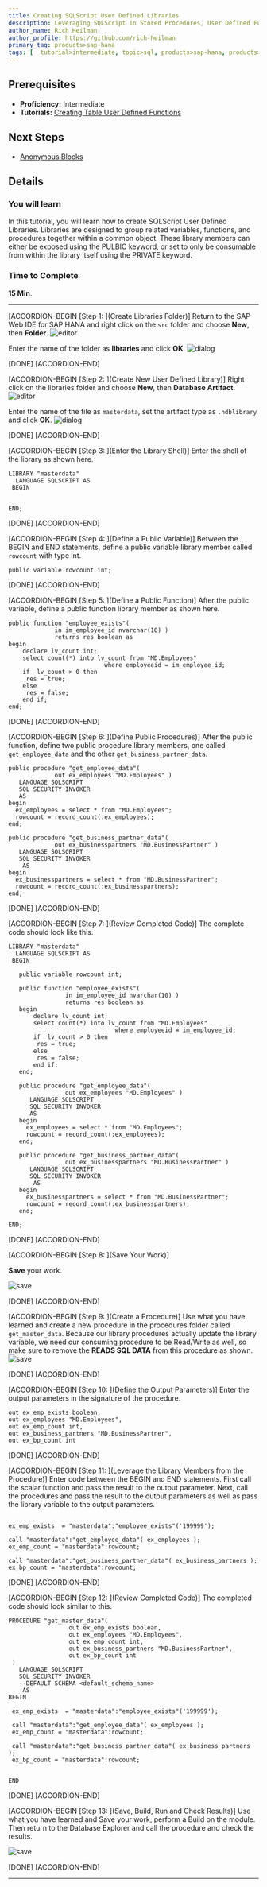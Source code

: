 ```yaml
---
title: Creating SQLScript User Defined Libraries
description: Leveraging SQLScript in Stored Procedures, User Defined Functions, and User Defined Libraries
author_name: Rich Heilman
author_profile: https://github.com/rich-heilman
primary_tag: products>sap-hana
tags: [  tutorial>intermediate, topic>sql, products>sap-hana, products>sap-hana\,-express-edition  ]
---
```


## Prerequisites  
- **Proficiency:** Intermediate
- **Tutorials:** [Creating Table User Defined Functions](https://developers.sap.com/tutorials/xsa-sqlscript-table-user.html)
## Next Steps
- [Anonymous Blocks](https://developers.sap.com/tutorials/xsa-sqlscript-anonymous.html)

## Details
### You will learn  
In this tutorial, you will learn how to create SQLScript User Defined Libraries. Libraries are designed to group related variables, functions, and procedures together within a common object. These library members can either be exposed using the PULBIC keyword, or set to only be consumable from within the library itself using the PRIVATE keyword.

### Time to Complete
**15 Min**.

---

[ACCORDION-BEGIN [Step 1: ](Create Libraries Folder)]
Return to the SAP Web IDE for SAP HANA and right click on the `src` folder and choose **New**, then **Folder**.
![editor](1.png)

Enter the name of the folder as **libraries** and click **OK**.
![dialog](2.png)

[DONE]
[ACCORDION-END]

[ACCORDION-BEGIN [Step 2: ](Create New User Defined Library)]
Right click on the libraries folder and choose **New**, then **Database Artifact**.
![editor](3.png)

Enter the name of the file as `masterdata`, set the artifact type as `.hdblibrary` and click **OK**.
![dialog](4.png)

[DONE]
[ACCORDION-END]


[ACCORDION-BEGIN [Step 3: ](Enter the Library Shell)]
Enter the shell of the library as shown here.

```
LIBRARY "masterdata"
  LANGUAGE SQLSCRIPT AS
 BEGIN


END;

```

[DONE]
[ACCORDION-END]

[ACCORDION-BEGIN [Step 4: ](Define a Public Variable)]
Between the BEGIN and END statements, define a public variable library member called `rowcount` with type int.

```
public variable rowcount int;
```

[DONE]
[ACCORDION-END]

[ACCORDION-BEGIN [Step 5: ](Define a Public Function)]
After the public variable, define a public function library member as shown here.
```
public function "employee_exists"(
             in im_employee_id nvarchar(10) )
             returns res boolean as
begin
    declare lv_count int;
    select count(*) into lv_count from "MD.Employees"
                           where employeeid = im_employee_id;
    if  lv_count > 0 then
     res = true;
    else
     res = false;
    end if;
end;

```

[DONE]
[ACCORDION-END]

[ACCORDION-BEGIN [Step 6: ](Define Public Procedures)]
After the public function, define two public procedure library members, one called `get_employee_data` and the other `get_business_partner_data`.

```
public procedure "get_employee_data"(
             out ex_employees "MD.Employees" )
   LANGUAGE SQLSCRIPT
   SQL SECURITY INVOKER
   AS
begin
  ex_employees = select * from "MD.Employees";
  rowcount = record_count(:ex_employees);
end;

public procedure "get_business_partner_data"(
             out ex_businesspartners "MD.BusinessPartner" )
   LANGUAGE SQLSCRIPT
   SQL SECURITY INVOKER
    AS
begin
  ex_businesspartners = select * from "MD.BusinessPartner";
  rowcount = record_count(:ex_businesspartners);
end;

```


[DONE]
[ACCORDION-END]

[ACCORDION-BEGIN [Step 7: ](Review Completed Code)]
The complete code should look like this.

```
LIBRARY "masterdata"
  LANGUAGE SQLSCRIPT AS
 BEGIN

   public variable rowcount int;

   public function "employee_exists"(
                in im_employee_id nvarchar(10) )
                returns res boolean as
   begin
       declare lv_count int;
       select count(*) into lv_count from "MD.Employees"
                              where employeeid = im_employee_id;
       if  lv_count > 0 then
        res = true;
       else
        res = false;
       end if;
   end;

   public procedure "get_employee_data"(
                out ex_employees "MD.Employees" )
      LANGUAGE SQLSCRIPT
      SQL SECURITY INVOKER
      AS
   begin
     ex_employees = select * from "MD.Employees";
     rowcount = record_count(:ex_employees);
   end;

   public procedure "get_business_partner_data"(
                out ex_businesspartners "MD.BusinessPartner" )
      LANGUAGE SQLSCRIPT
      SQL SECURITY INVOKER
       AS
   begin
     ex_businesspartners = select * from "MD.BusinessPartner";
     rowcount = record_count(:ex_businesspartners);
   end;

END;

```


[DONE]
[ACCORDION-END]

[ACCORDION-BEGIN [Step 8: ](Save Your Work)]

**Save** your work.

![save](6.png)


[DONE]
[ACCORDION-END]

[ACCORDION-BEGIN [Step 9: ](Create a Procedure)]
Use what you have learned and create a new procedure in the procedures folder called `get_master_data`. Because our library procedures actually update the library variable, we need our consuming procedure to be Read/Write as well, so make sure to remove the **READS SQL DATA** from this procedure as shown.
![save](7.png)

[DONE]
[ACCORDION-END]

[ACCORDION-BEGIN [Step 10: ](Define the Output Parameters)]
Enter the output parameters in the signature of the procedure.

```
out ex_emp_exists boolean,
out ex_employees "MD.Employees",
out ex_emp_count int,
out ex_business_partners "MD.BusinessPartner",
out ex_bp_count int
```


[DONE]
[ACCORDION-END]

[ACCORDION-BEGIN [Step 11: ](Leverage the Library Members from the Procedure)]
Enter code between the BEGIN and END statements. First call the scalar function and pass the result to the output parameter. Next, call the procedures and pass the result to the output parameters as well as pass the library variable to the output parameters.

```

ex_emp_exists  = "masterdata":"employee_exists"('199999');   

call "masterdata":"get_employee_data"( ex_employees );
ex_emp_count = "masterdata":rowcount;

call "masterdata":"get_business_partner_data"( ex_business_partners );
ex_bp_count = "masterdata":rowcount;

```


[DONE]
[ACCORDION-END]

[ACCORDION-BEGIN [Step 12: ](Review Completed Code)]
The completed code should look similar to this.

```
PROCEDURE "get_master_data"(              
	             out ex_emp_exists boolean,
	             out ex_employees "MD.Employees",
	             out ex_emp_count int,
	             out ex_business_partners "MD.BusinessPartner",
	             out ex_bp_count int
 )
   LANGUAGE SQLSCRIPT
   SQL SECURITY INVOKER
   --DEFAULT SCHEMA <default_schema_name>
    AS
BEGIN

 ex_emp_exists  = "masterdata":"employee_exists"('199999');   

 call "masterdata":"get_employee_data"( ex_employees );
 ex_emp_count = "masterdata":rowcount;

 call "masterdata":"get_business_partner_data"( ex_business_partners );
 ex_bp_count = "masterdata":rowcount;


END
```


[DONE]
[ACCORDION-END]

[ACCORDION-BEGIN [Step 13: ](Save, Build, Run and Check Results)]
Use what you have learned and Save your work, perform a Build on the module. Then return to the Database Explorer and call the procedure and check the results.

![save](8.png)


[DONE]
[ACCORDION-END]



---
